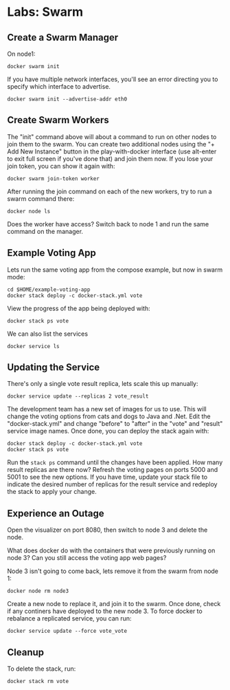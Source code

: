 # Labs: Swarm

## Create a Swarm Manager

On node1:

```
docker swarm init
```

If you have multiple network interfaces, you'll see an error directing you to
specify which interface to advertise.

```
docker swarm init --advertise-addr eth0
```

## Create Swarm Workers

The "init" command above will about a command to run on other nodes to join
them to the swarm. You can create two additional nodes using the "+ Add New
Instance" button in the play-with-docker interface (use alt-enter to exit full
screen if you've done that) and join them now. If you lose your join token, you
can show it again with:

```
docker swarm join-token worker
```

After running the join command on each of the new workers, try to run a swarm
command there:

```
docker node ls
```

Does the worker have access? Switch back to node 1 and run the same command on
the manager.

## Example Voting App

Lets run the same voting app from the compose example, but now in swarm mode:

```
cd $HOME/example-voting-app
docker stack deploy -c docker-stack.yml vote
```

View the progress of the app being deployed with:

```
docker stack ps vote
```

We can also list the services

```
docker service ls
```

## Updating the Service

There's only a single vote result replica, lets scale this up manually:

```
docker service update --replicas 2 vote_result
```

The development team has a new set of images for us to use. This will change
the voting options from cats and dogs to Java and .Net. Edit the
"docker-stack.yml" and change "before" to "after" in the "vote" and "result"
service image names. Once done, you can deploy the stack again with:

```
docker stack deploy -c docker-stack.yml vote
docker stack ps vote
```

Run the `stack ps` command until the changes have been applied. How many result
replicas are there now? Refresh the voting pages on ports 5000 and 5001 to see
the new options. If you have time, update your stack file to indicate the
desired number of replicas for the result service and redeploy the stack to
apply your change.

## Experience an Outage

Open the visualizer on port 8080, then switch to node 3 and delete the node.

What does docker do with the containers that were previously running on node 3?
Can you still access the voting app web pages?

Node 3 isn't going to come back, lets remove it from the swarm from node 1:

```
docker node rm node3
```

Create a new node to replace it, and join it to the swarm. Once done, check if
any continers have deployed to the new node 3. To force docker to rebalance
a replicated service, you can run:

```
docker service update --force vote_vote
```

## Cleanup

To delete the stack, run:

```
docker stack rm vote
```

